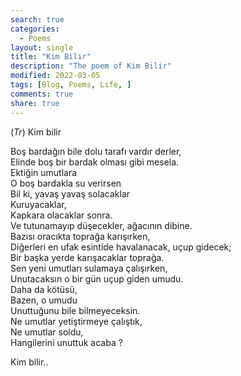 ```yaml
---
search: true
categories: 
  - Poems
layout: single
title: "Kim Bilir"
description: "The poem of Kim Bilir"
modified: 2022-03-05
tags: [Blog, Poems, Life, ]
comments: true
share: true
---
```

(*Tr*) Kim bilir  

Boş bardağın bile dolu tarafı vardır derler,    
Elinde boş bir bardak olması gibi mesela.    
Ektiğin umutlara    
O boş bardakla su verirsen    
Bil ki, yavaş yavaş solacaklar    
Kuruyacaklar,    
Kapkara olacaklar sonra.    
Ve tutunamayıp düşecekler, ağacının dibine.    
Bazısı oracıkta toprağa karışırken,    
Diğerleri en ufak esintide havalanacak, uçup gidecek;    
Bir başka yerde karışacaklar toprağa.    
Sen yeni umutları sulamaya çalışırken,    
Unutacaksın o bir gün uçup giden umudu.    
Daha da kötüsü,    
Bazen, o umudu    
Unuttuğunu bile bilmeyeceksin.    
Ne umutlar yetiştirmeye çalıştık,    
Ne umutlar soldu,    
Hangilerini unuttuk acaba ?    

Kim bilir..    
